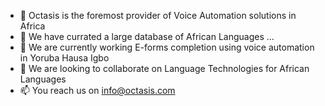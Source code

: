 - 👋 Octasis is the foremost provider of Voice Automation solutions in Africa 
- 👀 We have currated a large database of African Languages ...
- 🌱 We are currently working E-forms completion using voice automation in Yoruba Hausa Igbo
- 💞️ We are looking to collaborate on Language Technologies for African Languages
- 📫 You reach us on info@octasis.com

<!---
Octasis1/Octasis1 is a ✨ special ✨ repository because its `README.md` (this file) appears on your GitHub profile.
You can click the Preview link to take a look at your changes.
--->
